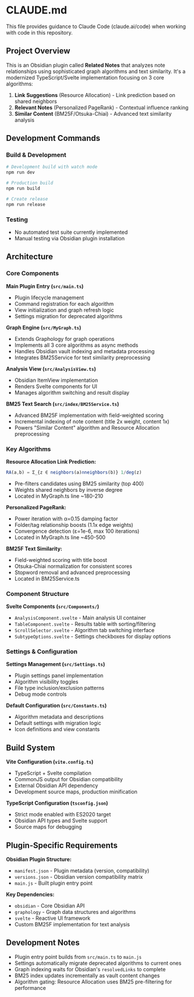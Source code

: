 # CLAUDE.md

This file provides guidance to Claude Code (claude.ai/code) when working with code in this repository.

## Project Overview

This is an Obsidian plugin called **Related Notes** that analyzes note relationships using sophisticated graph algorithms and text similarity. It's a modernized TypeScript/Svelte implementation focusing on 3 core algorithms:

1. **Link Suggestions** (Resource Allocation) - Link prediction based on shared neighbors
2. **Relevant Notes** (Personalized PageRank) - Contextual influence ranking  
3. **Similar Content** (BM25F/Otsuka-Chiai) - Advanced text similarity analysis

## Development Commands

### Build & Development
```bash
# Development build with watch mode
npm run dev

# Production build
npm run build

# Create release
npm run release
```

### Testing
- No automated test suite currently implemented
- Manual testing via Obsidian plugin installation

## Architecture

### Core Components

**Main Plugin Entry (`src/main.ts`)**
- Plugin lifecycle management
- Command registration for each algorithm
- View initialization and graph refresh logic
- Settings migration for deprecated algorithms

**Graph Engine (`src/MyGraph.ts`)**
- Extends Graphology for graph operations
- Implements all 3 core algorithms as async methods
- Handles Obsidian vault indexing and metadata processing
- Integrates BM25Service for text similarity preprocessing

**Analysis View (`src/AnalysisView.ts`)**
- Obsidian ItemView implementation
- Renders Svelte components for UI
- Manages algorithm switching and result display

**BM25 Text Search (`src/index/BM25Service.ts`)**
- Advanced BM25F implementation with field-weighted scoring
- Incremental indexing of note content (title 2x weight, content 1x)
- Powers "Similar Content" algorithm and Resource Allocation preprocessing

### Key Algorithms

**Resource Allocation Link Prediction:**
```typescript
RA(a,b) = Σ_{z ∈ neighbors(a)∩neighbors(b)} 1/deg(z)
```
- Pre-filters candidates using BM25 similarity (top 400)
- Weights shared neighbors by inverse degree
- Located in MyGraph.ts line ~180-210

**Personalized PageRank:**
- Power iteration with α=0.15 damping factor
- Folder/tag relationship boosts (1.1x edge weights)
- Convergence detection (ε=1e-6, max 100 iterations)
- Located in MyGraph.ts line ~450-500

**BM25F Text Similarity:**
- Field-weighted scoring with title boost
- Otsuka-Chiai normalization for consistent scores
- Stopword removal and advanced preprocessing
- Located in BM25Service.ts

### Component Structure

**Svelte Components (`src/Components/`)**
- `AnalysisComponent.svelte` - Main analysis UI container
- `TableComponent.svelte` - Results table with sorting/filtering
- `ScrollSelector.svelte` - Algorithm tab switching interface  
- `SubtypeOptions.svelte` - Settings checkboxes for display options

### Settings & Configuration

**Settings Management (`src/Settings.ts`)**
- Plugin settings panel implementation
- Algorithm visibility toggles
- File type inclusion/exclusion patterns
- Debug mode controls

**Default Configuration (`src/Constants.ts`)**
- Algorithm metadata and descriptions
- Default settings with migration logic
- Icon definitions and view constants

## Build System

**Vite Configuration (`vite.config.ts`)**
- TypeScript + Svelte compilation
- CommonJS output for Obsidian compatibility
- External Obsidian API dependency
- Development source maps, production minification

**TypeScript Configuration (`tsconfig.json`)**  
- Strict mode enabled with ES2020 target
- Obsidian API types and Svelte support
- Source maps for debugging

## Plugin-Specific Requirements

**Obsidian Plugin Structure:**
- `manifest.json` - Plugin metadata (version, compatibility)
- `versions.json` - Obsidian version compatibility matrix
- `main.js` - Built plugin entry point

**Key Dependencies:**
- `obsidian` - Core Obsidian API
- `graphology` - Graph data structures and algorithms
- `svelte` - Reactive UI framework
- Custom BM25F implementation for text analysis

## Development Notes

- Plugin entry point builds from `src/main.ts` to `main.js`
- Settings automatically migrate deprecated algorithms to current ones
- Graph indexing waits for Obsidian's `resolvedLinks` to complete
- BM25 index updates incrementally as vault content changes
- Algorithm gating: Resource Allocation uses BM25 pre-filtering for performance